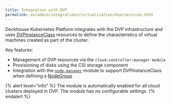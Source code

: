 ```yaml
---
title: Integration with DVP
permalink: en/admin/integrations/virtualization/dvp/services.html
---
```


Deckhouse Kubernetes Platform integrates with the DVP infrastructure and uses [DVPInstanceClass](/modules/cloud-provider-dvp/cr.html#dvpinstanceclass) resources to define the characteristics of virtual machines created as part of the cluster.

Key features:

- Management of DVP resources via the `cloud-controller-manager module`
- Provisioning of disks using the CSI storage component
- Integration with the [`node-manager`](/modules/node-manager/) module to support DVPInstanceClass when defining a [NodeGroup](/modules/node-manager/cr.html#nodegroup)

{% alert level="info" %}
The module is automatically enabled for all cloud clusters deployed in DVP.
The module has no configurable settings.
{% endalert %}
